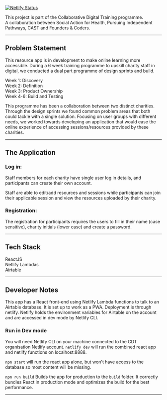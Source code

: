 [![Netlify Status](https://api.netlify.com/api/v1/badges/95fcc7df-ca34-44cf-ba2c-704d7555e9ea/deploy-status)](https://app.netlify.com/sites/cdt-resourcecentre/deploys)

This project is part of the Collaborative Digital Training programme.<br>
A collaboration between Social Action for Health, Pursuing Independent Pathways, CAST and Founders & Coders.

---

## Problem Statement
This resource app is in development to make online learning more accessible. During a 6 week training programme to upskill charity staff in digital, we conducted a dual part programme of design sprints and build. 

Week 1: Discovery <br>
Week 2: Definition <br>
Week 3: Product Ownership <br> 
Week 4-6: Build and Testing <br>

This programme has been a collaboration between two distinct charities. Through the design sprints we found common problem areas that both could tackle with a single solution. Focusing on user groups with different needs, we worked towards developing an application that would ease the online experience of accessing sessions/resources provided by these charities. 

---
## The Application 

### Log in: 
Staff members for each charity have single user log in details, and participants can create their own account.

Staff are able to edit/add resources and sessions while participants can join their applicable session and view the resources uploaded by their charity. 

### Registration: 
The registration for participants requires the users to fill in their name (case sensitive), charity initials (lower case) and create a password.

---

## Tech Stack
ReactJS <br>
Netlify Lambdas <br>
Airtable <br>

---

## Developer Notes

This app has a React front-end using Netlify Lambda functions to talk to an Airtable database. It is set up to work as a PWA. Deployment is through netlify. Netlify holds the environment variables for Airtable on the account and are accessed in dev mode by Netlify CLI.

### Run in Dev mode

You will need Netlify CLI on your machine connected to the CDT organisation Netlify account. `netlify dev` will run the combined react app and netlify functions on localhost:8888.

`npm start` will run the react app alone, but won't have access to the database so most content will be missing.

`npm run build` Builds the app for production to the `build` folder. It correctly bundles React in production mode and optimizes the build for the best performance.

---


